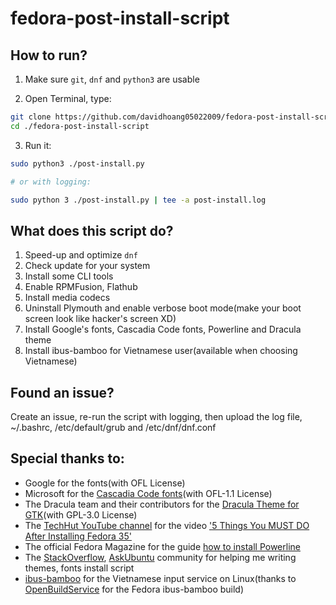# fedora-post-install-script

## How to run?

1. Make sure `git`, `dnf` and `python3` are usable

2. Open Terminal, type: 
```sh
git clone https://github.com/davidhoang05022009/fedora-post-install-script
cd ./fedora-post-install-script
``` 

3. Run it: 
```sh 
sudo python3 ./post-install.py

# or with logging:

sudo python 3 ./post-install.py | tee -a post-install.log
```

## What does this script do?
1. Speed-up and optimize `dnf`
2. Check update for your system
3. Install some CLI tools
4. Enable RPMFusion, Flathub
5. Install media codecs
6. Uninstall Plymouth and enable verbose boot mode(make your boot screen look like hacker's screen XD)
7. Install Google's fonts, Cascadia Code fonts, Powerline and Dracula theme
8. Install ibus-bamboo for Vietnamese user(available when choosing Vietnamese)

## Found an issue?
Create an issue, re-run the script with logging, then upload the log file, ~/.bashrc, /etc/default/grub and /etc/dnf/dnf.conf

## Special thanks to:
- Google for the fonts(with OFL License)
- Microsoft for the [Cascadia Code fonts](https://github.com/microsoft/cascadia-code)(with OFL-1.1 License)
- The Dracula team and their contributors for the [Dracula Theme for GTK](https://github.com/dracula/gtk)(with GPL-3.0 License)
- The [TechHut YouTube channel](https://www.youtube.com/c/TechHutHD) for the video ['5 Things You MUST DO After Installing Fedora 35'](https://www.youtube.com/watch?v=-NwWE9YFFIg)
- The official Fedora Magazine for the guide [how to install Powerline](https://fedoramagazine.org/add-power-terminal-powerline/)
- The [StackOverflow](https://stackoverflow.com), [AskUbuntu](https://askubuntu.com) community for helping me writing themes, fonts install script
- [ibus-bamboo](https://github.com/BambooEngine/ibus-bamboo) for the Vietnamese input service on Linux(thanks to [OpenBuildService](https://software.opensuse.org//download.html?project=home%3Alamlng&package=ibus-bamboo) for the Fedora ibus-bamboo build)